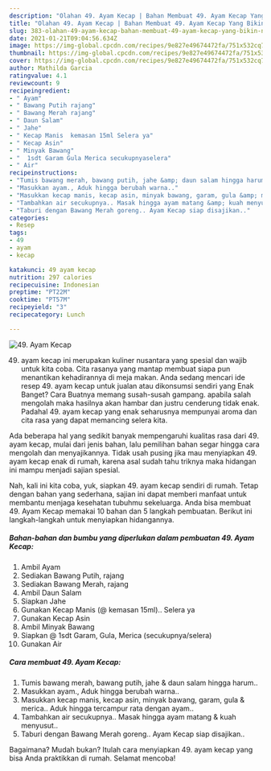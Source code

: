 ```yaml
---
description: "Olahan 49. Ayam Kecap | Bahan Membuat 49. Ayam Kecap Yang Bikin Ngiler"
title: "Olahan 49. Ayam Kecap | Bahan Membuat 49. Ayam Kecap Yang Bikin Ngiler"
slug: 383-olahan-49-ayam-kecap-bahan-membuat-49-ayam-kecap-yang-bikin-ngiler
date: 2021-01-21T09:04:56.634Z
image: https://img-global.cpcdn.com/recipes/9e827e49674472fa/751x532cq70/49-ayam-kecap-foto-resep-utama.jpg
thumbnail: https://img-global.cpcdn.com/recipes/9e827e49674472fa/751x532cq70/49-ayam-kecap-foto-resep-utama.jpg
cover: https://img-global.cpcdn.com/recipes/9e827e49674472fa/751x532cq70/49-ayam-kecap-foto-resep-utama.jpg
author: Mathilda Garcia
ratingvalue: 4.1
reviewcount: 9
recipeingredient:
- " Ayam"
- " Bawang Putih rajang"
- " Bawang Merah rajang"
- " Daun Salam"
- " Jahe"
- " Kecap Manis  kemasan 15ml Selera ya"
- " Kecap Asin"
- " Minyak Bawang"
- "  1sdt Garam Gula Merica secukupnyaselera"
- " Air"
recipeinstructions:
- "Tumis bawang merah, bawang putih, jahe &amp; daun salam hingga harum.."
- "Masukkan ayam., Aduk hingga berubah warna.."
- "Masukkan kecap manis, kecap asin, minyak bawang, garam, gula &amp; merica.. Aduk hingga tercampur rata dengan ayam.."
- "Tambahkan air secukupnya.. Masak hingga ayam matang &amp; kuah menyusut.."
- "Taburi dengan Bawang Merah goreng.. Ayam Kecap siap disajikan.."
categories:
- Resep
tags:
- 49
- ayam
- kecap

katakunci: 49 ayam kecap 
nutrition: 297 calories
recipecuisine: Indonesian
preptime: "PT22M"
cooktime: "PT57M"
recipeyield: "3"
recipecategory: Lunch

---
```



![49. Ayam Kecap](https://img-global.cpcdn.com/recipes/9e827e49674472fa/751x532cq70/49-ayam-kecap-foto-resep-utama.jpg)


49. ayam kecap ini merupakan kuliner nusantara yang spesial dan wajib untuk kita coba. Cita rasanya yang mantap membuat siapa pun menantikan kehadirannya di meja makan.
Anda sedang mencari ide resep 49. ayam kecap untuk jualan atau dikonsumsi sendiri yang Enak Banget? Cara Buatnya memang susah-susah gampang. apabila salah mengolah maka hasilnya akan hambar dan justru cenderung tidak enak. Padahal 49. ayam kecap yang enak seharusnya mempunyai aroma dan cita rasa yang dapat memancing selera kita.



Ada beberapa hal yang sedikit banyak mempengaruhi kualitas rasa dari 49. ayam kecap, mulai dari jenis bahan, lalu pemilihan bahan segar hingga cara mengolah dan menyajikannya. Tidak usah pusing jika mau menyiapkan 49. ayam kecap enak di rumah, karena asal sudah tahu triknya maka hidangan ini mampu menjadi sajian spesial.


Nah, kali ini kita coba, yuk, siapkan 49. ayam kecap sendiri di rumah. Tetap dengan bahan yang sederhana, sajian ini dapat memberi manfaat untuk membantu menjaga kesehatan tubuhmu sekeluarga. Anda bisa membuat 49. Ayam Kecap memakai 10 bahan dan 5 langkah pembuatan. Berikut ini langkah-langkah untuk menyiapkan hidangannya.

<!--inarticleads1-->

##### Bahan-bahan dan bumbu yang diperlukan dalam pembuatan 49. Ayam Kecap:

1. Ambil  Ayam
1. Sediakan  Bawang Putih, rajang
1. Sediakan  Bawang Merah, rajang
1. Ambil  Daun Salam
1. Siapkan  Jahe
1. Gunakan  Kecap Manis (@ kemasan 15ml).. Selera ya
1. Gunakan  Kecap Asin
1. Ambil  Minyak Bawang
1. Siapkan  @ 1sdt Garam, Gula, Merica (secukupnya/selera)
1. Gunakan  Air




<!--inarticleads2-->

##### Cara membuat 49. Ayam Kecap:

1. Tumis bawang merah, bawang putih, jahe &amp; daun salam hingga harum..
1. Masukkan ayam., Aduk hingga berubah warna..
1. Masukkan kecap manis, kecap asin, minyak bawang, garam, gula &amp; merica.. Aduk hingga tercampur rata dengan ayam..
1. Tambahkan air secukupnya.. Masak hingga ayam matang &amp; kuah menyusut..
1. Taburi dengan Bawang Merah goreng.. Ayam Kecap siap disajikan..




Bagaimana? Mudah bukan? Itulah cara menyiapkan 49. ayam kecap yang bisa Anda praktikkan di rumah. Selamat mencoba!
